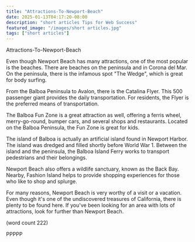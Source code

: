 ```yaml
---
title: "Attractions-To-Newport-Beach"
date: 2025-01-13T04:17:20-08:00
description: "short articles Tips for Web Success"
featured_image: "/images/short articles.jpg"
tags: ["short articles"]
---
```


Attractions-To-Newport-Beach

Even though Newport Beach has many attractions, one
of the most popular is the beaches.  There are 
beaches on the peninsula and in Corona del Mar.  On
the peninsula, there is the infamous spot "The Wedge",
which is great for body surfing.

From the Balboa Peninsula to Avalon, there is the 
Catalina Flyer.  This 500 passenger giant provides
the daily transportation.  For residents, the Flyer
is the preferred means of transportation.

The Balboa Fun Zone is a great attraction as well, 
offering a ferris wheel, merry-go-round, bumper cars,
and several shops and restaurants.  Located on the
Balboa Peninsula, the Fun Zone is great for kids.

The island of Balboa is actually an artificial 
island found in Newport Harbor.  The island was dredged
and filled shortly before World War 1.  Between the
island and the peninsula, the Balboa Island Ferry 
works to transport pedestrians and their belongings.

Newport Beach also offers a wildlife sanctuary, known
as the Back Bay.  Nearby, Fashion Island helps to 
provide shopping experiences for those who like to
shop and splurge.  

For many reasons, Newport Beach is very worthy of a 
visit or a vacation.  Even though it's one of the
undiscovered treasures of California, there is plenty
to be found here.  If you've been looking for an area
with lots of attractions, look for further than Newport
Beach.

(word count 222)

PPPPP
